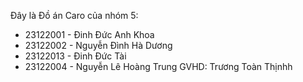 Đây là Đồ án Caro của nhóm 5:
  - 23122001 - Đinh Đức Anh Khoa
  - 23122002 - Nguyễn Đình Hà Dương
  - 23122013 - Đinh Đức Tài
  - 23122004 - Nguyễn Lê Hoàng Trung
GVHD: Trương Toàn Thịnhh
